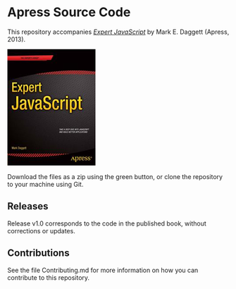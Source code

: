 # Apress Source Code

This repository accompanies [*Expert JavaScript*](http://www.apress.com/9781430260974) by Mark E. Daggett (Apress, 2013).

![Cover image](9781430260974.jpg)

Download the files as a zip using the green button, or clone the repository to your machine using Git.

## Releases

Release v1.0 corresponds to the code in the published book, without corrections or updates.

## Contributions

See the file Contributing.md for more information on how you can contribute to this repository.
